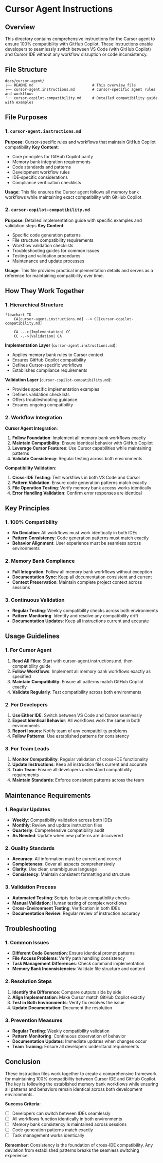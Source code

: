 # Cursor Agent Instructions

## Overview

This directory contains comprehensive instructions for the Cursor agent to ensure 100% compatibility with GitHub Copilot. These instructions enable developers to seamlessly switch between VS Code (with GitHub Copilot) and Cursor IDE without any workflow disruption or code inconsistency.

## File Structure

```
docs/cursor-agent/
├── README.md                           # This overview file
├── cursor-agent.instructions.md        # Cursor-specific agent rules and workflows
└── cursor-copilot-compatibility.md     # Detailed compatibility guide with examples
```

## File Purposes

### 1. `cursor-agent.instructions.md`
**Purpose**: Cursor-specific rules and workflows that maintain GitHub Copilot compatibility
**Key Content**:
- Core principles for GitHub Copilot parity
- Memory bank integration requirements
- Code standards and patterns
- Development workflow rules
- IDE-specific considerations
- Compliance verification checklists

**Usage**: This file ensures the Cursor agent follows all memory bank workflows while maintaining exact compatibility with GitHub Copilot.

### 2. `cursor-copilot-compatibility.md`
**Purpose**: Detailed implementation guide with specific examples and validation steps
**Key Content**:
- Specific code generation patterns
- File structure compatibility requirements
- Workflow validation checklists
- Troubleshooting guides for common issues
- Testing and validation procedures
- Maintenance and update processes

**Usage**: This file provides practical implementation details and serves as a reference for maintaining compatibility over time.

## How They Work Together

### 1. Hierarchical Structure
```mermaid
flowchart TD
    CA[cursor-agent.instructions.md] --> CC[cursor-copilot-compatibility.md]
    
    CA -.->|Implementation| CC
    CC -.->|Validation| CA
```

**Implementation Layer** (`cursor-agent.instructions.md`):
- Applies memory bank rules to Cursor context
- Ensures GitHub Copilot compatibility
- Defines Cursor-specific workflows
- Establishes compliance requirements

**Validation Layer** (`cursor-copilot-compatibility.md`):
- Provides specific implementation examples
- Defines validation checklists
- Offers troubleshooting guidance
- Ensures ongoing compatibility

### 2. Workflow Integration

**Cursor Agent Integration**:
1. **Follow Foundation**: Implement all memory bank workflows exactly
2. **Maintain Compatibility**: Ensure identical behavior with GitHub Copilot
3. **Leverage Cursor Features**: Use Cursor capabilities while maintaining patterns
4. **Validate Consistency**: Regular testing across both environments

**Compatibility Validation**:
1. **Cross-IDE Testing**: Test workflows in both VS Code and Cursor
2. **Pattern Validation**: Ensure code generation patterns match exactly
3. **File Operation Testing**: Verify memory bank access works identically
4. **Error Handling Validation**: Confirm error responses are identical

## Key Principles

### 1. 100% Compatibility
- **No Deviation**: All workflows must work identically in both IDEs
- **Pattern Consistency**: Code generation patterns must match exactly
- **Behavior Alignment**: User experience must be seamless across environments

### 2. Memory Bank Compliance
- **Full Integration**: Follow all memory bank workflows without exception
- **Documentation Sync**: Keep all documentation consistent and current
- **Context Preservation**: Maintain complete project context across sessions

### 3. Continuous Validation
- **Regular Testing**: Weekly compatibility checks across both environments
- **Pattern Monitoring**: Identify and resolve any compatibility drift
- **Documentation Updates**: Keep all instructions current and accurate

## Usage Guidelines

### 1. For Cursor Agent
1. **Read All Files**: Start with cursor-agent.instructions.md, then compatibility guide
2. **Follow Workflows**: Implement all memory bank workflows exactly as specified
3. **Maintain Compatibility**: Ensure all patterns match GitHub Copilot exactly
4. **Validate Regularly**: Test compatibility across both environments

### 2. For Developers
1. **Use Either IDE**: Switch between VS Code and Cursor seamlessly
2. **Expect Identical Behavior**: All workflows work the same in both environments
3. **Report Issues**: Notify team of any compatibility problems
4. **Follow Patterns**: Use established patterns for consistency

### 3. For Team Leads
1. **Monitor Compatibility**: Regular validation of cross-IDE functionality
2. **Update Instructions**: Keep all instruction files current and accurate
3. **Train Team**: Ensure all developers understand compatibility requirements
4. **Maintain Standards**: Enforce consistent patterns across the team

## Maintenance Requirements

### 1. Regular Updates
- **Weekly**: Compatibility validation across both IDEs
- **Monthly**: Review and update instruction files
- **Quarterly**: Comprehensive compatibility audit
- **As Needed**: Update when new patterns are discovered

### 2. Quality Standards
- **Accuracy**: All information must be current and correct
- **Completeness**: Cover all aspects comprehensively
- **Clarity**: Use clear, unambiguous language
- **Consistency**: Maintain consistent formatting and structure

### 3. Validation Process
- **Automated Testing**: Scripts for basic compatibility checks
- **Manual Validation**: Human testing of complex workflows
- **Cross-Environment Testing**: Verification in both IDEs
- **Documentation Review**: Regular review of instruction accuracy

## Troubleshooting

### 1. Common Issues
- **Different Code Generation**: Ensure identical prompt patterns
- **File Access Problems**: Verify path handling consistency
- **Task Management Differences**: Check command implementation
- **Memory Bank Inconsistencies**: Validate file structure and content

### 2. Resolution Steps
1. **Identify the Difference**: Compare outputs side by side
2. **Align Implementation**: Make Cursor match GitHub Copilot exactly
3. **Test in Both Environments**: Verify fix resolves the issue
4. **Update Documentation**: Document the resolution

### 3. Prevention Measures
- **Regular Testing**: Weekly compatibility validation
- **Pattern Monitoring**: Continuous observation of behavior
- **Documentation Updates**: Immediate updates when changes occur
- **Team Training**: Ensure all developers understand requirements

## Conclusion

These instruction files work together to create a comprehensive framework for maintaining 100% compatibility between Cursor IDE and GitHub Copilot. The key is following the established memory bank workflows while ensuring all patterns and behaviors remain identical across both development environments.

**Success Criteria**:
- [ ] Developers can switch between IDEs seamlessly
- [ ] All workflows function identically in both environments
- [ ] Memory bank consistency is maintained across sessions
- [ ] Code generation patterns match exactly
- [ ] Task management works identically

**Remember**: Consistency is the foundation of cross-IDE compatibility. Any deviation from established patterns breaks the seamless switching experience.
